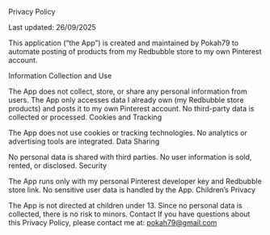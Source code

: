 Privacy Policy

Last updated: 26/09/2025

This application (“the App”) is created and maintained by Pokah79 to automate posting of products from my Redbubble store to my own Pinterest account.

Information Collection and Use

The App does not collect, store, or share any personal information from users.
The App only accesses data I already own (my Redbubble store products) and posts it to my own Pinterest account.
No third-party data is collected or processed.
Cookies and Tracking

The App does not use cookies or tracking technologies.
No analytics or advertising tools are integrated.
Data Sharing

No personal data is shared with third parties.
No user information is sold, rented, or disclosed.
Security

The App runs only with my personal Pinterest developer key and Redbubble store link.
No sensitive user data is handled by the App.
Children’s Privacy

The App is not directed at children under 13.
Since no personal data is collected, there is no risk to minors.
Contact If you have questions about this Privacy Policy, please contact me at: pokah79@gmail.com
